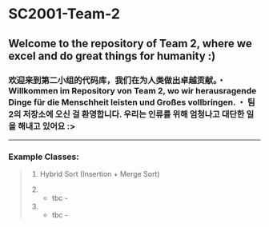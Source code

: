 # SC2001-Team-2
## Welcome to the repository of Team 2, where we excel and do great things for humanity :)
### 欢迎来到第二小组的代码库，我们在为人类做出卓越贡献。・ Willkommen im Repository von Team 2, wo wir herausragende Dinge für die Menschheit leisten und Großes vollbringen. ・ 팀 2의 저장소에 오신 걸 환영합니다. 우리는 인류를 위해 엄청나고 대단한 일을 해내고 있어요 :> 

---
### Example Classes:
> 
> 1. Hybrid Sort (Insertion + Merge Sort) 
> 
> 2. - tbc -
>
> 3. - tbc -
>
